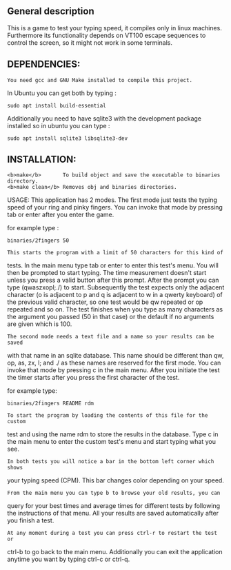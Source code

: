 ## General description
This is a game to test your typing speed, it compiles only in linux machines.
Furthermore its functionality depends on VT100 escape sequences to control the
screen, so it might not work in some terminals.

## DEPENDENCIES:
	You need gcc and GNU Make installed to compile this project.
In Ubuntu you can get both by typing :

	sudo apt install build-essential

Additionally you need to have sqlite3 with the development package installed
so in ubuntu you can type :

	sudo apt install sqlite3 libsqlite3-dev


## INSTALLATION:
	<b>make</b>       To build object and save the executable to binaries directory.
	<b>make clean</b> Removes obj and binaries directories.

USAGE:
	This application has 2 modes. The first mode just tests the typing speed
of your ring and pinky fingers. You can invoke that mode by pressing tab or
enter after you enter the game.

for example type :

	binaries/2fingers 50

	This starts the program with a limit of 50 characters for this kind of
tests. In the main menu type tab or enter to enter this test's menu. You will
then be prompted to start typing. The time measurement doesn't start unless you
press a valid button after this prompt.
	After the prompt you can type (qwaszxopl;./) to start. Subsequently the
test expects only the adjacent character (o is adjacent to p and q is adjacent
to w in a qwerty keyboard) of the previous valid character, so one test would
be qw repeated or op repeated and so on. The test finishes when you type as
many characters as the argument you passed (50 in that case) or the default if
no arguments are given which is 100.

	The second mode needs a text file and a name so your results can be saved
with that name in an sqlite database. This name should be different than
qw, op, as, zx, l; and ./ as these names are reserved for the first mode. You
can invoke that mode by pressing c in the main menu. After you initiate the
test the timer starts after you press the first character of the test.

for example type:

	binaries/2fingers README rdm

	To start the program by loading the contents of this file for the custom
test and using the name rdm to store the results in the database. Type c in the
main menu to enter the custom test's menu and start typing what you see.

	In both tests you will notice a bar in the bottom left corner which shows
your typing speed (CPM). This bar changes color depending on your speed.

	From the main menu you can type b to browse your old results, you can
query for your best times and average times for different tests by following
the instructions of that menu. All your results are saved automatically after
you finish a test.

	At any moment during a test you can press ctrl-r to restart the test or
ctrl-b to go back to the main menu. Additionally you can exit the application
anytime you want by typing ctrl-c or ctrl-q.

